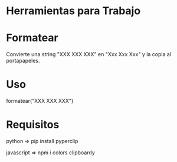 # Herramientas para Trabajo

# Formatear
Convierte una string "XXX XXX XXX" en "Xxx Xxx Xxx" y la copia al portapapeles.


# Uso
formatear("XXX XXX XXX")

# Requisitos
python => pip install pyperclip


javascript => npm i colors clipboardy

